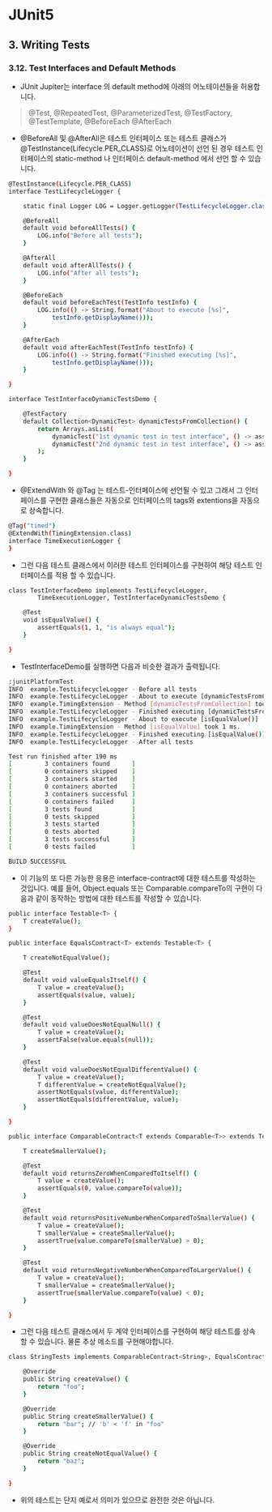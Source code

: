
# JUnit5
## 3. Writing Tests
### 3.12. Test Interfaces and Default Methods

* JUnit Jupiter는 interface 의 default method에 아래의 어노테이션들을 허용합니다.

> @Test, @RepeatedTest, @ParameterizedTest, @TestFactory, @TestTemplate, @BeforeEach @AfterEach

* @BeforeAll 및 @AfterAll은 테스트 인터페이스 또는 테스트 클래스가 @TestInstance(Lifecycle.PER_CLASS)로 어노테이션이 선언 된 경우 
  테스트 인터페이스의 static-method 나 인터페이스 default-method 에서 선언 할 수 있습니다.

```sh
@TestInstance(Lifecycle.PER_CLASS)
interface TestLifecycleLogger {

    static final Logger LOG = Logger.getLogger(TestLifecycleLogger.class.getName());

    @BeforeAll
    default void beforeAllTests() {
        LOG.info("Before all tests");
    }

    @AfterAll
    default void afterAllTests() {
        LOG.info("After all tests");
    }

    @BeforeEach
    default void beforeEachTest(TestInfo testInfo) {
        LOG.info(() -> String.format("About to execute [%s]",
            testInfo.getDisplayName()));
    }

    @AfterEach
    default void afterEachTest(TestInfo testInfo) {
        LOG.info(() -> String.format("Finished executing [%s]",
            testInfo.getDisplayName()));
    }

}
```

```sh
interface TestInterfaceDynamicTestsDemo {

    @TestFactory
    default Collection<DynamicTest> dynamicTestsFromCollection() {
        return Arrays.asList(
            dynamicTest("1st dynamic test in test interface", () -> assertTrue(true)),
            dynamicTest("2nd dynamic test in test interface", () -> assertEquals(4, 2 * 2))
        );
    }

}
```

* @ExtendWith 와 @Tag 는 테스트-인터페이스에 선언될 수 있고 그래서 그 인터페이스를 구현한 클래스들은 자동으로 인터페이스의 tags와 extentions을 자동으로 상속합니다.

```sh
@Tag("timed")
@ExtendWith(TimingExtension.class)
interface TimeExecutionLogger {
}
```

* 그런 다음 테스트 클래스에서 이러한 테스트 인터페이스를 구현하여 해당 테스트 인터페이스를 적용 할 수 있습니다.
```sh
class TestInterfaceDemo implements TestLifecycleLogger,
        TimeExecutionLogger, TestInterfaceDynamicTestsDemo {

    @Test
    void isEqualValue() {
        assertEquals(1, 1, "is always equal");
    }

}
```

* TestInterfaceDemo를 실행하면 다음과 비슷한 결과가 출력됩니다.
```sh
:junitPlatformTest
INFO  example.TestLifecycleLogger - Before all tests
INFO  example.TestLifecycleLogger - About to execute [dynamicTestsFromCollection()]
INFO  example.TimingExtension - Method [dynamicTestsFromCollection] took 13 ms.
INFO  example.TestLifecycleLogger - Finished executing [dynamicTestsFromCollection()]
INFO  example.TestLifecycleLogger - About to execute [isEqualValue()]
INFO  example.TimingExtension - Method [isEqualValue] took 1 ms.
INFO  example.TestLifecycleLogger - Finished executing [isEqualValue()]
INFO  example.TestLifecycleLogger - After all tests

Test run finished after 190 ms
[         3 containers found      ]
[         0 containers skipped    ]
[         3 containers started    ]
[         0 containers aborted    ]
[         3 containers successful ]
[         0 containers failed     ]
[         3 tests found           ]
[         0 tests skipped         ]
[         3 tests started         ]
[         0 tests aborted         ]
[         3 tests successful      ]
[         0 tests failed          ]

BUILD SUCCESSFUL
```

* 이 기능의 또 다른 가능한 응용은 interface-contract에 대한 테스트를 작성하는 것입니다. 
 예를 들어, Object.equals 또는 Comparable.compareTo의 구현이 다음과 같이 동작하는 방법에 대한 테스트를 작성할 수 있습니다.
```sh
public interface Testable<T> {
    T createValue();
}
```

```sh
public interface EqualsContract<T> extends Testable<T> {

    T createNotEqualValue();

    @Test
    default void valueEqualsItself() {
        T value = createValue();
        assertEquals(value, value);
    }

    @Test
    default void valueDoesNotEqualNull() {
        T value = createValue();
        assertFalse(value.equals(null));
    }

    @Test
    default void valueDoesNotEqualDifferentValue() {
        T value = createValue();
        T differentValue = createNotEqualValue();
        assertNotEquals(value, differentValue);
        assertNotEquals(differentValue, value);
    }

}
```

```sh
public interface ComparableContract<T extends Comparable<T>> extends Testable<T> {

    T createSmallerValue();

    @Test
    default void returnsZeroWhenComparedToItself() {
        T value = createValue();
        assertEquals(0, value.compareTo(value));
    }

    @Test
    default void returnsPositiveNumberWhenComparedToSmallerValue() {
        T value = createValue();
        T smallerValue = createSmallerValue();
        assertTrue(value.compareTo(smallerValue) > 0);
    }

    @Test
    default void returnsNegativeNumberWhenComparedToLargerValue() {
        T value = createValue();
        T smallerValue = createSmallerValue();
        assertTrue(smallerValue.compareTo(value) < 0);
    }

}
```

* 그런 다음 테스트 클래스에서 두 계약 인터페이스를 구현하여 해당 테스트를 상속 할 수 있습니다. 물론 추상 메소드를 구현해야합니다.
```sh
class StringTests implements ComparableContract<String>, EqualsContract<String> {

    @Override
    public String createValue() {
        return "foo";
    }

    @Override
    public String createSmallerValue() {
        return "bar"; // 'b' < 'f' in "foo"
    }

    @Override
    public String createNotEqualValue() {
        return "baz";
    }

}
```
* 위의 테스트는 단지 예로서 의미가 있으므로 완전한 것은 아닙니다.
